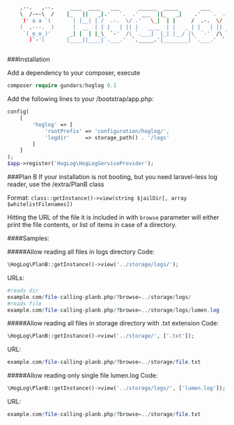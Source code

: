 
```bash


    ,--.   ,--.     ____  ____   ___      ______  _____       ___      ______
    \  /-~-\  /    |_   ||   _|.'   `.  .' ___  ||_   _|    .'   `.  .' ___  |
     )' a a `(       | |__| | /  .-.  \/ .'   \_|  | |     /  .-.  \/ .'   \_|
    (  ,---.  )      |  __  | | |   | || |   ____  | |   _ | |   | || |   ____
     `(_o_o_)'      _| |  | |_\  `-'  /\ `.___]  |_| |__/ |\  `-'  /\ `.___]  |
       )`-'(       |____||____|`.___.'  `._____.'|________| `.___.'  `._____.'



```

###Installation

Add a dependency to your composer, execute
```php
composer require gundars/hoglog 0.1
```


Add the following lines to your /bootstrap/app.php:
```php
config(
    [
        'hoglog' => [
            'rootPrefix' => 'configuration/hoglog/',
            'logdir'     => storage_path() . '/logs'
        ]
    ]
);
$app->register('HogLog\HogLogServiceProvider');
```
###Plan B
If your installation is not booting, but you need laravel-less log reader, use the /extra/PlanB class

Format:
```class::getInstance()->view(string $jailDir[, array $whitelistFilenames])```

Hitting the URL of the file it is included in with `browse` parameter will either print the file contents, or list of items in case of a directory.

####Samples:

#####Allow reading all files in logs directory
Code: 
```php
\HogLog\PlanB::getInstance()->view('../storage/logs/');
```
URLs:  
```php
#reads dir
example.com/file-calling-planb.php/?browse=../storage/logs/
#reads file
example.com/file-calling-planb.php/?browse=../storage/logs/lumen.log
```

#####Allow reading all files in storage directory with .txt extension
Code: 
```php
\HogLog\PlanB::getInstance()->view('../storage/', ['.txt']);
```
URL:  
```php
example.com/file-calling-planb.php/?browse=../storage/file.txt
```

#####Allow reading only single file lumen.log
Code: 
```php
\HogLog\PlanB::getInstance()->view('../storage/logs/', ['lumen.log']);
```
URL:  
```php
example.com/file-calling-planb.php/?browse=../storage/file.txt
```
